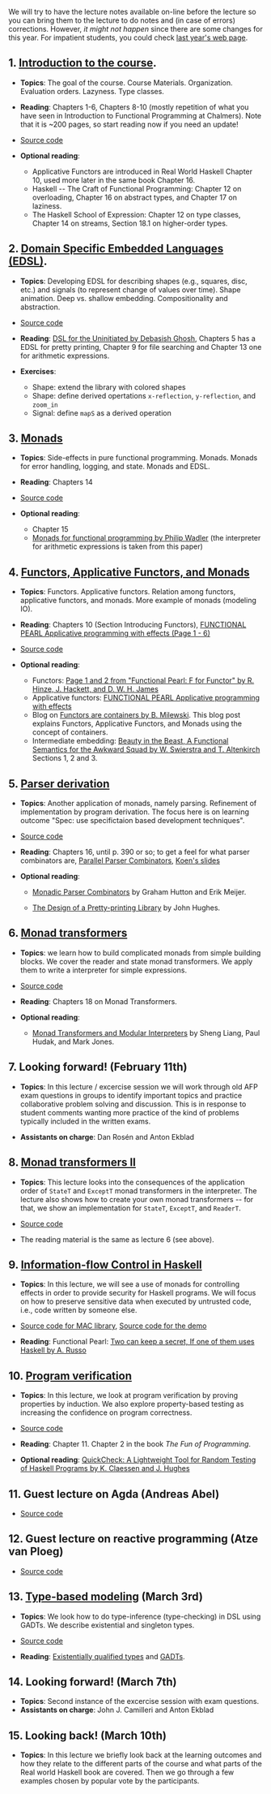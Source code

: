We will try to have the lecture notes available on-line before the lecture so
you can bring them to the lecture to do notes and (in case of errors)
corrections. However, *it might not happen* since there are some changes for
this year. For impatient students, you could check [last year's web
page](http://www.cse.chalmers.se/edu/year/2015/course/TDA342/).

## 1. [Introduction to the course](./lecture1.html).

* **Topics**: The goal of the course. Course Materials. Organization. Evaluation
  orders. Lazyness. Type classes.

* **Reading**: Chapters 1-6, Chapters 8-10 (mostly
repetition of what you have seen in Introduction to Functional Programming at
Chalmers). Note that it is ~200 pages, so start reading now if you need an
update!

* [Source code](https://bitbucket.org/russo/afp-code/src/HEAD/L1/?at=master)

* **Optional reading**:
  - Applicative Functors are introduced in Real World Haskell Chapter 10, used
    more later in the same book Chapter 16.
  - Haskell -- The Craft of Functional Programming: Chapter 12 on overloading, Chapter 16 on
    abstract types, and Chapter 17 on laziness.
  - The Haskell School of Expression: Chapter 12 on type classes, Chapter 14 on
    streams, Section 18.1 on higher-order types.

## 2. [Domain Specific Embedded Languages (EDSL)](./lecture2.html).

* **Topics**: Developing EDSL for describing shapes (e.g., squares, disc, etc.)
    and signals (to represent change of values over time). Shape animation. Deep
    vs. shallow embedding. Compositionality and abstraction.

* [Source code](https://bitbucket.org/russo/afp-code/src/HEAD/L2/?at=master)

* **Reading**: [DSL for the Uninitiated by Debasish
    Ghosh](http://cacm.acm.org/magazines/2011/7/109910-dsl-for-the-uninitiated/fulltext),
    Chapters 5 has a EDSL for pretty printing, Chapter 9 for file searching and
    Chapter 13 one for arithmetic expressions.

* **Exercises**:
  - Shape: extend the library with colored shapes
  - Shape: define derived opertations `x-reflection`, `y-reflection`, and `zoom_in`
  - Signal: define `mapS` as a derived operation

## 3. [Monads](./lecture3.html)

* **Topics**: Side-effects in pure functional programming. Monads. Monads for
    error handling, logging, and state. Monads and EDSL.

* **Reading**: Chapters 14

* [Source
  code](https://bitbucket.org/russo/afp-code/src/HEAD/L3/Interpr.hs?at=master&fileviewer=file-view-default)

* **Optional reading**:
  - Chapter 15
  - [Monads for functional programming by Philip
     Wadler](http://homepages.inf.ed.ac.uk/wadler/papers/marktoberdorf/baastad.pdf)
     (the interpreter for arithmetic expressions is taken from this paper)

## 4. [Functors, Applicative Functors, and Monads](./lecture4.html)

* **Topics**: Functors. Applicative functors. Relation among functors,
    applicative functors, and monads. More example of monads (modeling IO).

* **Reading**: Chapters 10 (Section Introducing Functors), [FUNCTIONAL PEARL
    Applicative programming with effects (Page 1 -
    6)](http://strictlypositive.org/IdiomLite.pdf)

* [Source
  code](https://bitbucket.org/russo/afp-code/src/HEAD/L4/?at=master)

* **Optional reading**:
  - Functors: [Page 1 and 2 from "Functional Pearl: F for Functor" by R. Hinze,
     J. Hackett, and D. W. H. James](http://www.cs.ox.ac.uk/people/daniel.james/functor/functor.pdf)
  - Applicative functors: [FUNCTIONAL PEARL Applicative programming with
  effects](http://strictlypositive.org/IdiomLite.pdf)
  - Blog on [Functors are containers by
    B. Milewski](http://bartoszmilewski.com/2014/01/14/functors-are-containers/). This
    blog post explains Functors, Applicative Functors, and Monads using the
    concept of containers.
  - Intermediate embedding: [Beauty in the Beast, A Functional Semantics for
    the Awkward Squad by W. Swierstra and
    T. Altenkirch](http://www.cs.nott.ac.uk/~psztxa/publ/beast.pdf) Sections 1, 2
    and 3.

## 5. [Parser derivation](./lecture5.html)

* **Topics**: Another application of monads, namely parsing. Refinement of
    implementation by program derivation. The focus here is on learning outcome
    "Spec: use specifictaion based development techniques".

* [Source
  code](https://bitbucket.org/russo/afp-code/src/HEAD/L5/?at=master)

* **Reading**: Chapters 16, until p. 390 or so; to get a feel for what parser
    combinators are, [Parallel Parser
    Combinators](http://www.cse.chalmers.se/edu/year/2015/course/TDA342/Papers/parser-claessen.pdf),
    [Koen's slides](http://www.cse.chalmers.se/edu/year/2015/course/TDA342/lectures/lecture4/lecture4.pdf)

* **Optional reading**:

  - [Monadic Parser
    Combinators](http://www.cse.chalmers.se/edu/year/2015/course/TDA342/Papers/parser-hutton.ps)
    by Graham Hutton and Erik Meijer.

  - [The Design of a Pretty-printing
     Library](http://www.cse.chalmers.se/edu/year/2015/course/TDA342/Papers/pretty-hughes.ps)
     by John Hughes.


## 6. [Monad transformers](./lecture6.html)

* **Topics**: we learn how to build complicated monads from simple building
    blocks. We cover the reader and state monad transformers. We apply them to
    write a interpreter for simple expressions.

* [Source
  code](https://bitbucket.org/russo/afp-code/src/HEAD/L6/?at=master)

* **Reading**: Chapters 18 on Monad Transformers.

* **Optional reading**:

  - [Monad Transformers and Modular
    Interpreters](http://www.cse.chalmers.se/edu/year/2015/course/TDA342/Papers/modular-interpreters-liang.ps)
    by Sheng Liang, Paul Hudak, and Mark Jones.

## 7. Looking forward! (February 11th)

* **Topics**: In this lecture / excercise session we will work through old AFP
    exam questions in groups to identify important topics and practice
    collaborative problem solving and discussion. This is in response to student
    comments wanting more practice of the kind of problems typically included in
    the written exams.

* **Assistants on charge**: Dan Rosén and Anton Ekblad

## 8. [Monad transformers II](./lecture8.html)

* **Topics**: This lecture looks into the consequences of the application order
    of `StateT` and `ExceptT` monad transformers in the interpreter. The lecture
    also shows how to create your own monad transformers -- for that, we show an
    implementation for `StateT`, `ExceptT`, and `ReaderT`.

* [Source
  code](https://bitbucket.org/russo/afp-code/src/HEAD/L8/?at=master)

* The reading material is the same as lecture 6 (see above).

## 9. [Information-flow Control in Haskell](./lecture9.html)

* **Topics**: In this lecture, we will see a use of monads for controlling
    effects in order to provide security for Haskell programs. We will focus on
    how to preserve sensitive data when executed by untrusted code, i.e., code
    written by someone else.

* [Source
  code for MAC library](https://bitbucket.org/russo/mac-lib), [Source code for
  the demo](https://bitbucket.org/russo/mac-demo)


* **Reading**: Functional Pearl: [Two can keep a secret, If one of them uses
    Haskell by A. Russo](http://www.cse.chalmers.se/~russo/publications_files/pearl-russo.pdf)


## 10. [Program verification](./lecture10.html)

* **Topics**: In this lecture, we look at program verification by proving
    properties by induction. We also explore property-based testing as
    increasing the confidence on program correctness.

* [Source code](https://bitbucket.org/russo/afp-code/src/HEAD/L10/?at=master)

* **Reading**: Chapter 11. Chapter 2 in the book *The Fun of Programming*.

* **Optional reading**: [QuickCheck: A Lightweight Tool for Random Testing of
    Haskell Programs by K. Claessen and
    J. Hughes](http://www.cse.chalmers.se/edu/year/2015/course/TDA342/Papers/QuickCheck-claessen.ps)

## 11. Guest lecture on Agda (Andreas Abel)

* [Source code](https://bitbucket.org/russo/afp-code/src/HEAD/L11/?at=master)

## 12. Guest lecture on reactive programming (Atze van Ploeg)

* [Source code](https://github.com/atzeus/IncTopoNodes/blob/master/FRPDemo.hs)

## 13. [Type-based modeling](./lecture13.html) (March 3rd)

* **Topics**: We look how to do type-inference (type-checking) in DSL using
    GADTs. We describe existential and singleton types.

* [Source code](https://bitbucket.org/russo/afp-code/src/HEAD/L13/?at=master)

* **Reading**: [Existentially qualified
    types](https://en.wikibooks.org/wiki/Haskell/Existentially_quantified_types)
    and [GADTs](https://wiki.haskell.org/GADT).



## 14. Looking forward! (March 7th)

* **Topics**: Second instance of the excercise session with exam questions.
* **Assistants on charge**: John J. Camilleri and Anton Ekblad

## 15. Looking back! (March 10th)

* **Topics**: In this lecture we briefly look back at the learning outcomes and
    how they relate to the different parts of the course and what parts of the
    Real world Haskell book are covered. Then we go through a few examples
    chosen by popular vote by the participants.
